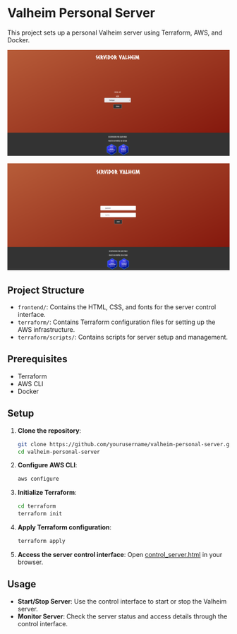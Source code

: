 # Valheim Personal Server

This project sets up a personal Valheim server using Terraform, AWS, and Docker.

![alt text](login-page.png)

![alt text](control-page.png)

## Project Structure

- `frontend/`: Contains the HTML, CSS, and fonts for the server control interface.
- `terraform/`: Contains Terraform configuration files for setting up the AWS infrastructure.
- `terraform/scripts/`: Contains scripts for server setup and management.

## Prerequisites

- Terraform
- AWS CLI
- Docker

## Setup

1. **Clone the repository**:
    ```sh
    git clone https://github.com/yourusername/valheim-personal-server.git
    cd valheim-personal-server
    ```

2. **Configure AWS CLI**:
    ```sh
    aws configure
    ```

3. **Initialize Terraform**:
    ```sh
    cd terraform
    terraform init
    ```

4. **Apply Terraform configuration**:
    ```sh
    terraform apply
    ```

5. **Access the server control interface**:
    Open [control_server.html](http://_vscodecontentref_/1) in your browser.

## Usage

- **Start/Stop Server**: Use the control interface to start or stop the Valheim server.
- **Monitor Server**: Check the server status and access details through the control interface.

